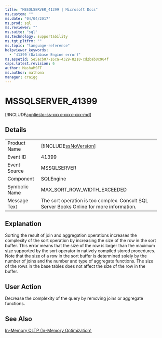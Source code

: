 ```yaml
---
title: "MSSQLSERVER_41399 | Microsoft Docs"
ms.custom: ""
ms.date: "04/04/2017"
ms.prod: sql
ms.reviewer: ""
ms.suite: "sql"
ms.technology: supportability
ms.tgt_pltfrm: ""
ms.topic: "language-reference"
helpviewer_keywords: 
  - "41399 (Database Engine error)"
ms.assetid: 5e5acb07-16ca-4329-8210-cd2bab0c904f
caps.latest.revision: 6
author: MashaMSFT
ms.author: mathoma
manager: craigg
---
```

# MSSQLSERVER_41399
[!INCLUDE[appliesto-ss-xxxx-xxxx-xxx-md](../../includes/appliesto-ss-xxxx-xxxx-xxx-md.md)]
  
## Details  
  
|||  
|-|-|  
|Product Name|[!INCLUDE[ssNoVersion](../../includes/ssnoversion-md.md)]|  
|Event ID|41399|  
|Event Source|MSSQLSERVER|  
|Component|SQLEngine|  
|Symbolic Name|MAX_SORT_ROW_WIDTH_EXCEEDED|  
|Message Text|The sort operation is too complex. Consult SQL Server Books Online for more information.|  
  
## Explanation  
Sorting the result of join and aggregation operations increases the complexity of the sort operation by increasing the size of the row in the sort buffer. This error means that the size of the row is larger than the maximum size supported by the sort operator in natively compiled stored procedures. Note that the size of a row in the sort buffer is determined solely by the number of joins and the number and type of aggregate functions. The size of the rows in the base tables does not affect the size of the row in the buffer.  
  
## User Action  
Decrease the complexity of the query by removing joins or aggregate functions.  
  
## See Also  
[In-Memory OLTP &#40;In-Memory Optimization&#41;](~/relational-databases/in-memory-oltp/in-memory-oltp-in-memory-optimization.md)  
  
